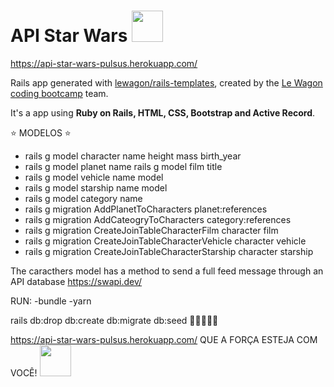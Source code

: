 # API Star Wars <img src="https://cdn.worldvectorlogo.com/logos/star-wars-4.svg" width="50" height="50">

https://api-star-wars-pulsus.herokuapp.com/

Rails app generated with [lewagon/rails-templates](https://github.com/lewagon/rails-templates), created by the [Le Wagon coding bootcamp](https://www.lewagon.com) team.

It's a app using **Ruby on Rails, HTML, CSS, Bootstrap and Active Record**. 

⭐ MODELOS ⭐

- rails g model character name height mass birth_year
- rails g model planet name rails g model film title
- rails g model vehicle name model 
- rails g model starship name model 
- rails g model category name 
- rails g migration AddPlanetToCharacters planet:references 
- rails g migration AddCateogryToCharacters category:references
- rails g migration CreateJoinTableCharacterFilm character film 
- rails g migration CreateJoinTableCharacterVehicle character vehicle 
- rails g migration CreateJoinTableCharacterStarship character starship

The caracthers model has a method to send a full feed message through an API database https://swapi.dev/

RUN:
-bundle
-yarn

rails db:drop db:create db:migrate db:seed 🌱🌱🌱🌱🌱

https://api-star-wars-pulsus.herokuapp.com/
QUE A FORÇA ESTEJA COM VOCÊ!
<img src="https://www.pngfind.com/pngs/m/23-238211_yoda-star-wars-transparent-background-png-star-wars.png" width="50" height="50">
